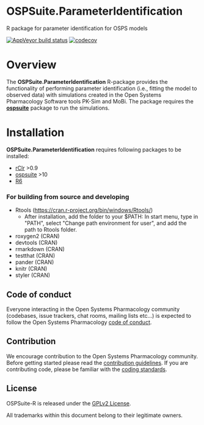 # OSPSuite.ParameterIdentification
R package for parameter identification for OSPS models

  <!-- badges: start -->

[![AppVeyor build status](https://ci.appveyor.com/api/projects/status/github/Open-Systems-Pharmacology/OSPSuite.ParameterIdentification?branch=develop&svg=true)](https://ci.appveyor.com/project/open-systems-pharmacology-ci/ospsuite-parameteridentification)
[![codecov](https://codecov.io/gh/Open-Systems-Pharmacology/OSPSuite.ParameterIdentification/branch/develop/graph/badge.svg)](https://codecov.io/gh/Open-Systems-Pharmacology/OSPSuite.ParameterIdentification)

  <!-- badges: end -->

# Overview
The **OSPSuite.ParameterIdentification** R-package provides the functionality of performing parameter identification (i.e., fitting the model to observed data) with simulations created in the Open Systems Pharmacology Software tools PK-Sim and MoBi. The package requires the [**ospsuite**](https://github.com/Open-Systems-Pharmacology/OSPSuite-R) package to run the simulations.

# Installation

**OSPSuite.ParameterIdentification** requires following packages to be installed:

- [rClr](https://github.com/Open-Systems-Pharmacology/rClr/releases/latest) >0.9
- [ospsuite](https://github.com/Open-Systems-Pharmacology/OSPSuite-R) >10
- [R6](https://github.com/r-lib/R6)

### For building from source and developing
- Rtools (https://cran.r-project.org/bin/windows/Rtools/)
  - After installation, add the folder to your $PATH: In start menu, type in "PATH", select "Change path environment for user", and add the path to Rtools folder.
- roxygen2 (CRAN)
- devtools (CRAN)
- rmarkdown (CRAN)
- testthat (CRAN)
- pander (CRAN)
- knitr (CRAN)
- styler (CRAN)


## Code of conduct

Everyone interacting in the Open Systems Pharmacology community (codebases, issue trackers, chat rooms, mailing lists etc...) is expected to follow the Open Systems Pharmacology [code of conduct](https://github.com/Open-Systems-Pharmacology/Suite/blob/master/CODE_OF_CONDUCT.md).

## Contribution

We encourage contribution to the Open Systems Pharmacology community. Before getting started please read the [contribution guidelines](https://github.com/Open-Systems-Pharmacology/Suite/blob/master/CONTRIBUTING.md). If you are contributing code, please be familiar with the [coding standards](https://github.com/Open-Systems-Pharmacology/Suite/blob/master/CODING_STANDARDS_R.md).

## License

OSPSuite-R is released under the [GPLv2 License](LICENSE).

All trademarks within this document belong to their legitimate owners.
